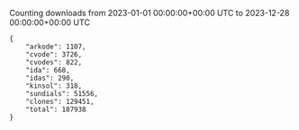 
Counting downloads from 2023-01-01 00:00:00+00:00 UTC to 2023-12-28 00:00:00+00:00 UTC

```
{
    "arkode": 1107,
    "cvode": 3726,
    "cvodes": 822,
    "ida": 668,
    "idas": 290,
    "kinsol": 318,
    "sundials": 51556,
    "clones": 129451,
    "total": 187938
}
```
